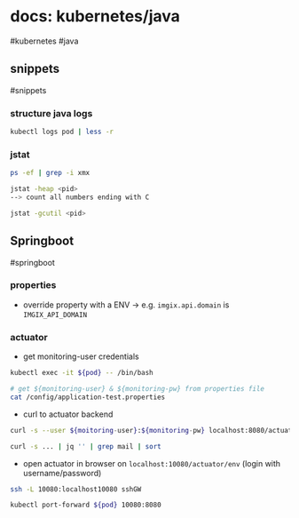 # docs: kubernetes/java
#kubernetes #java
## snippets
#snippets 

### structure java logs
```bash
kubectl logs pod | less -r
```

###  jstat
```bash
ps -ef | grep -i xmx

jstat -heap <pid>
--> count all numbers ending with C

jstat -gcutil <pid>
```

## Springboot
#springboot

### properties
- override property with a ENV -> e.g. `imgix.api.domain` is `IMGIX_API_DOMAIN`

### actuator
- get monitoring-user credentials

```bash
kubectl exec -it ${pod} -- /bin/bash

# get ${monitoring-user} & ${monitoring-pw} from properties file
cat /config/application-test.properties
```

- curl to actuator backend

```bash
curl -s --user ${moitoring-user}:${monitoring-pw} localhost:8080/actuator

curl -s ... | jq '' | grep mail | sort
```

- open actuator in browser on `localhost:10080/actuator/env` (login with username/password)

```bash
ssh -L 10080:localhost10080 sshGW

kubectl port-forward ${pod} 10080:8080
```